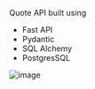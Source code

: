 Quote API built using

- Fast API
- Pydantic
- SQL Alchemy
- PostgresSQL

![image](https://github.com/musevarg/Python-FastAPI/assets/49337864/7c4f4b5a-210c-4b8c-afd7-d74e4f34f95f)
